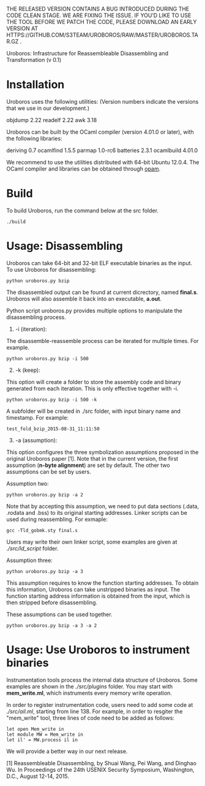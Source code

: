 THE RELEASED VERSION CONTAINS A BUG INTRODUCED DURING THE CODE CLEAN STAGE. WE ARE FIXING THE ISSUE. IF YOU’D LIKE TO USE THE TOOL BEFORE WE PATCH THE CODE, PLEASE DOWNLOAD AN EARLY VERSION AT HTTPS://GITHUB.COM/S3TEAM/UROBOROS/RAW/MASTER/UROBOROS.TAR.GZ .




Uroboros: Infrastructure for Reassembleable Disassembling and Transformation
(v 0.1)

# Installation

Uroboros uses the following utilities:
(Version numbers indicate the versions that we use in our development.)

  objdump 2.22
  readelf 2.22
  awk     3.18

Uroboros can be built by the OCaml compiler (version 4.01.0 or later), 
with the following libraries:

  deriving 0.7
  ocamlfind 1.5.5
  parmap 1.0-rc6
  batteries 2.3.1
  ocamlbuild 4.01.0

We recommend to use the utilities distributed with 64-bit Ubuntu 12.0.4. 
The OCaml compiler and libraries can be obtained through
[opam](https://opam.ocaml.org/).

# Build

To build Uroboros, run the command below at the src folder.

    ./build

# Usage: Disassembling

Uroboros can take 64-bit and 32-bit ELF executable binaries as the
input.  To use Uroboros for disassembling:

    python uroboros.py bzip

The disassembled output can be found at current dicrectory, named
**final.s**. Uroboros will also assemble it back into an executable,
**a.out**.

Python script uroboros.py provides multiple options to manipulate the
disassembling process.

1. -i (iteration):

The disassemble-reassemble process can be iterated for
multiple times. For example.

    python uroboros.py bzip -i 500

2. -k (keep):

This option will create a folder to store the assembly code and binary
generated from each iteration.  This is only effective together with -i.

    python uroboros.py bzip -i 500 -k

A subfolder will be created in ./src folder, with input binary name and
timestamp. For example:

    test_fold_bzip_2015-08-31_11:11:50

3. -a (assumption):

This option configures the three symbolization assumptions proposed in
the original Uroboros paper [1]. Note that in the current version, the
first assumption (**n-byte alignment**) are set by default. The other
two assumptions can be set by users.

Assumption two:

    python uroboros.py bzip -a 2

Note that by accepting this assumption, we need to put data sections (.data,
.rodata and .bss) to its original starting addresses. Linker scripts can be
used during reassembling. For exmaple:

    gcc -Tld_gobmk.sty final.s

Users may write their own linker script, some examples are given at
*./src/ld_script* folder.


Assumption three:

    python uroboros.py bzip -a 3


This assumption requires to know the function starting addresses. To
obtain this information, Uroboros can take unstripped binaries
as input. The function starting address information is obtained from
the input, which is then stripped before disassembling.


These assumptions can be used together.

    python uroboros.py bzip -a 3 -a 2


# Usage: Use Uroboros to instrument binaries

Instrumentation tools process the internal data structure of
Uroboros. Some examples are shown in the *./src/plugins* folder. You
may start with **mem_write.ml**, which instruments every memory write
operation.

In order to register instrumentation code, users need to add some
code at *./src/ail.ml*, starting from line 138. For example, in order to
resgiter the "mem_write" tool, three lines of code need to be added as follows:

    let open Mem_write in
    let module MW = Mem_write in
    let il' = MW.process il in

We will provide a better way in our next release.


[1] Reassembleable Disassembling, by Shuai Wang, Pei Wang, and Dinghao Wu. In
Proceedings of the 24th USENIX Security Symposium, Washington, D.C., August 12-14, 2015.
